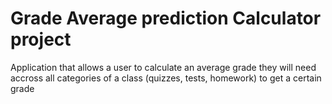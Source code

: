 # Grade Average prediction Calculator project
 Application that allows a user to calculate an average grade they will need accross all categories of a class (quizzes, tests, homework) to get a certain grade
